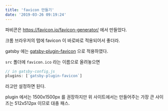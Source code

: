 ```yaml
---
title: 'favicon 만들기'
date: '2019-03-26 09:19:24'
---
```


파비콘은 https://favicon.io/favicon-generator/ 에서 만들었다.

크롬 브라우저의 탭에 favicon 이 바로바로 적용되어서 좋더라.

gatsby 에는 [gatsby-plugin-favicon](https://github.com/Creatiwity/gatsby-plugin-favicon) 으로 적용하였다.

`src` 폴더에 `favicon.ico` 라는 이름으로 올려놓으면

```javascript
// in gatsby-config.js
plugins: [`gatsby-plugin-favicon`]
```

라고만 설정하면 된다.

plugin 에서는 1500x1500px 를 권장하지만 위 사이트에서는 만들어주는 가장 큰 사이즈는 512x512px 이므로 대충 패스.
